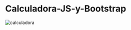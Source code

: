 # Calculadora-JS-y-Bootstrap
![calculadora](https://github.com/eliisath/Calculadora-JS-y-Bootstrap/assets/136271906/161ffe69-b334-4ffc-a8fe-737cfcdbb6ed)
